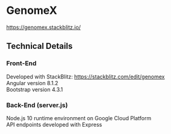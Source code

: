 # GenomeX

https://genomex.stackblitz.io/

## Technical Details

### Front-End

Developed with StackBlitz: https://stackblitz.com/edit/genomex  
Angular version 8.1.2  
Bootstrap version 4.3.1  

### Back-End (server.js)

Node.js 10 runtime environment on Google Cloud Platform  
API endpoints developed with Express  
